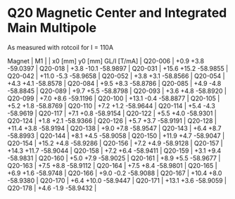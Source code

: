 Q20 Magnetic Center and Integrated Main Multipole
=================================================

As measured with rotcoil for I = 110A

Magnet  |             M1               |
        | x0 [mm]  y0 [mm] GL/I [T/mA] |
Q20-006 |    +0.9     +3.8   -59.0397  |
Q20-018 |    +3.8    -10.1   -58.9897  |
Q20-031 |   +15.6    +15.2   -58.9855  |
Q20-042 |   +11.0     -5.3   -58.9658  |
Q20-052 |    +3.8     +3.1   -58.8566  |
Q20-054 |    +4.3     +4.1   -58.8578  |
Q20-084 |    +9.5     +8.3   -58.8786  |
Q20-085 |    +4.9     -4.8   -58.8845  |
Q20-089 |    +9.7     +5.5   -58.8798  |
Q20-093 |    +3.6     +4.8   -58.8920  |
Q20-099 |    +7.0     +8.6   -59.1196  |
Q20-100 |   +13.1     -0.4   -58.8877  |
Q20-105 |    +5.2     +1.8   -58.8769  |
Q20-110 |    +7.2     +1.2   -58.9644  |
Q20-114 |    +5.4     -4.3   -58.9619  |
Q20-117 |    +7.1     +0.8   -58.9154  |
Q20-122 |    +5.5     +4.0   -58.9301  |
Q20-124 |    +1.8     +2.1   -58.9366  |
Q20-126 |    +5.7     +3.7   -58.9191  |
Q20-128 |   +11.4     +3.8   -58.9194  |
Q20-138 |    +9.0     +7.8   -58.9547  |
Q20-143 |    +6.4     +8.7   -58.8993  |
Q20-144 |    +8.1     +4.5   -58.9058  |
Q20-150 |   +11.9     +4.7   -58.9047  |
Q20-154 |   +15.2     +4.8   -58.9286  |
Q20-156 |    +7.2     +4.9   -58.9128  |
Q20-157 |   +14.3    +11.7   -58.9044  |
Q20-158 |    +7.2     +6.4   -58.9411  |
Q20-159 |    +3.1     +9.4   -58.9831  |
Q20-160 |    +5.0     +7.9   -58.9025  |
Q20-161 |    +8.9     +5.5   -58.9677  |
Q20-163 |    +7.5     +8.8   -58.9112  |
Q20-164 |    +7.5     +8.4   -58.9801  |
Q20-165 |    +6.9     +1.6   -58.9748  |
Q20-166 |    +9.0     -0.2   -58.9088  |
Q20-167 |   +10.4     +8.0   -58.9380  |
Q20-170 |    +6.4    +10.0   -58.9447  |
Q20-171 |   +13.1     +3.6   -58.9059  |
Q20-178 |    +4.6     -1.9   -58.9432  |
